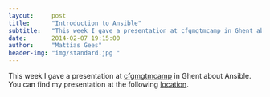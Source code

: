 ```yaml
---
layout:     post
title:      "Introduction to Ansible"
subtitle:   "This week I gave a presentation at cfgmgtmcamp in Ghent about Ansible."
date:       2014-02-07 19:15:00
author:     "Mattias Gees"
header-img: "img/standard.jpg "
---
```


This week I gave a presentation at [cfgmgtmcamp](http://cfgmgmtcamp.eu/) in Ghent about Ansible. You can find my presentation at the following [location](http://blog.mattiasgees.be/presentations/ansible_introduction/).
